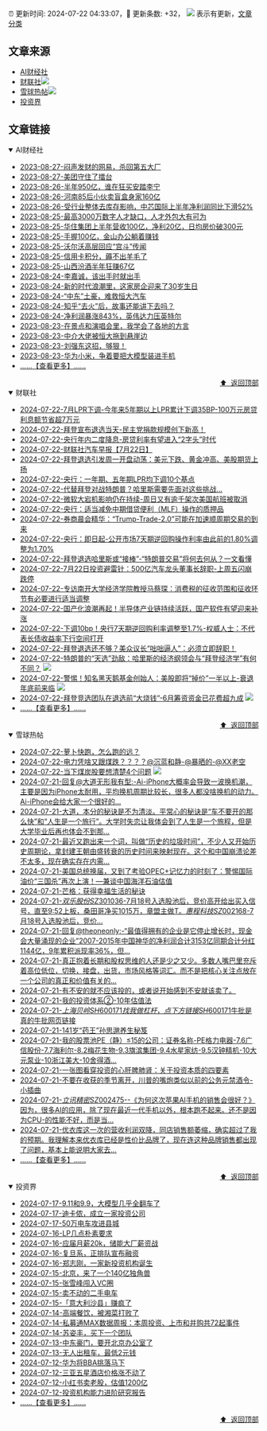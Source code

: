 ##

:alarm_clock: 更新时间: 2024-07-22 04:33:07，:rocket: 更新条数: +32， ![](/assets/dot.png) 表示有更新，[文章分类](/TAGS.md)

## 文章来源

- [AI财经社](#ai财经社)  
- [财联社](#财联社)![](/assets/dot.png)   
- [雪球热帖](#雪球热帖)![](/assets/dot.png)   
- [投资界](#投资界)  

## 文章链接

<details open>
<summary id="ai财经社">
 AI财经社
</summary>


- [2023-08-27-闷声发财的网易，杀回第五大厂](https://www.aicaijing.com.cn/article/18610)  
- [2023-08-27-美团守住了擂台](https://www.aicaijing.com.cn/article/18611)  
- [2023-08-26-半年950亿，谁在狂买安踏李宁](https://www.aicaijing.com.cn/article/18607)  
- [2023-08-26-河南85后小伙卖盲盒身家160亿](https://www.aicaijing.com.cn/article/18608)  
- [2023-08-26-受行业整体去库存影响，中芯国际上半年净利润同比下滑52%](https://www.aicaijing.com.cn/article/18609)  
- [2023-08-25-最高3000万数字人才缺口，人才外包大有可为](https://www.aicaijing.com.cn/article/18601)  
- [2023-08-25-华住集团上半年营收100亿，净利20亿，日均房价破300元](https://www.aicaijing.com.cn/article/18602)  
- [2023-08-25-手握100亿，金山办公躺着赚钱](https://www.aicaijing.com.cn/article/18603)  
- [2023-08-25-沃尔沃高层回应“宫斗”传闻](https://www.aicaijing.com.cn/article/18604)  
- [2023-08-25-信用卡积分，薅不出羊毛了](https://www.aicaijing.com.cn/article/18605)  
- [2023-08-25-山西汾酒半年狂赚67亿](https://www.aicaijing.com.cn/article/18606)  
- [2023-08-24-李嘉诚，该出手时就出手](https://www.aicaijing.com.cn/article/18596)  
- [2023-08-24-新的时代浪潮里，这家房企迎来了30岁生日](https://www.aicaijing.com.cn/article/18597)  
- [2023-08-24-“中东”土豪，难救恒大汽车](https://www.aicaijing.com.cn/article/18598)  
- [2023-08-24-知乎“去火”后，故事还能讲下去吗？](https://www.aicaijing.com.cn/article/18599)  
- [2023-08-24-净利润暴涨843%，英伟达力压英特尔](https://www.aicaijing.com.cn/article/18600)  
- [2023-08-23-在景点和演唱会里，我学会了各地的方言](https://www.aicaijing.com.cn/article/18591)  
- [2023-08-23-中介大佬被恒大拖到悬崖边](https://www.aicaijing.com.cn/article/18592)  
- [2023-08-23-刘强东这招，够狠！](https://www.aicaijing.com.cn/article/18593)  
- [2023-08-23-华为小米，争着要把大模型装进手机](https://www.aicaijing.com.cn/article/18594)  
- [......【查看更多】......](/details/AI财经社.md)

<div align="right"><a href="#文章来源">⬆ &nbsp;返回顶部</a></div>
</details>

<details open>
<summary id="财联社">
 财联社
</summary>


- [2024-07-22-7月LPR下调-今年来5年期以上LPR累计下调35BP-100万元房贷利息额节省超7万元](https://www.cls.cn/detail/1740169)  
- [2024-07-22-拜登宣布退选当天-民主党捐款规模创下新高！](https://www.cls.cn/detail/1740127)  
- [2024-07-22-央行年内二度降息-房贷利率有望进入“2字头”时代](https://www.cls.cn/detail/1740150)  
- [2024-07-22-财联社汽车早报【7月22日】](https://www.cls.cn/detail/1740008)  
- [2024-07-22-拜登退选引发周一开盘动荡：美元下跌、黄金冲高、美股期货上扬](https://www.cls.cn/detail/1740031)  
- [2024-07-22-央行：一年期、五年期LPR均下调10个基点](https://www.cls.cn/detail/1740005)  
- [2024-07-22-代替拜登对战特朗普？哈里斯需要先面对这些挑战…](https://www.cls.cn/detail/1739988)  
- [2024-07-22-微软大宕机影响仍在持续-周日又有逾千架次美国航班被取消](https://www.cls.cn/detail/1739994)  
- [2024-07-22-央行：适当减免中期借贷便利（MLF）操作的质押品](https://www.cls.cn/detail/1739993)  
- [2024-07-22-券商晨会精华：“Trump-Trade-2.0”可能在加速顺周期交易的到来](https://www.cls.cn/detail/1739982)  
- [2024-07-22-央行：即日起-公开市场7天期逆回购操作利率由此前的1.80%调整为1.70%](https://www.cls.cn/detail/1739969)  
- [2024-07-22-拜登退选哈里斯或“接棒”-“特朗普交易”将何去何从？一文看懂](https://www.cls.cn/detail/1739970)  
- [2024-07-22-7月22日投资避雷针：500亿汽车龙头董事长辞职-上周五闪崩跌停](https://www.cls.cn/detail/1739974)  
- [2024-07-22-专访南开大学经济学院教授马蔡琛：消费税的征收范围和征收环节有必要进行适当调整](https://www.cls.cn/detail/1740023)  
- [2024-07-22-国产化浪潮再起！半导体产业链持续活跃，国产软件有望迎来补涨](https://www.cls.cn/detail/1740028)  
- [2024-07-22-下调10bp！央行7天期逆回购利率调整至1.7%-权威人士：不代表长债收益率下行空间打开](https://www.cls.cn/detail/1740048)  
- [2024-07-22-拜登退选还不够？美众议长“咄咄逼人”：必须立即辞职！](https://www.cls.cn/detail/1740082)  
- [2024-07-22-特朗普的“天选”劲敌：哈里斯的经济纲领会与“拜登经济学”有何不同？](https://www.cls.cn/detail/1740152) ![](/assets/new.png)  
- [2024-07-22-警惕！知名黑天鹅基金创始人：美股即将“掉价”一半以上-衰退年底前来临](https://www.cls.cn/detail/1740144) ![](/assets/new.png)  
- [2024-07-22-拜登竞选团队在退选前“大烧钱”-6月筹资资金已花费超九成](https://www.cls.cn/detail/1740194) ![](/assets/new.png)  
- [......【查看更多】......](/details/财联社.md)

<div align="right"><a href="#文章来源">⬆ &nbsp;返回顶部</a></div>
</details>

<details open>
<summary id="雪球热帖">
 雪球热帖
</summary>


- [2024-07-22-萝卜快跑，怎么跑的远？](https://xueqiu.com/2102262216/298306954)  
- [2024-07-22-电力凭啥又跟煤跌？？？？@沉蓝和静-@暴晒的-@XX老空](https://xueqiu.com/2241249492/298292056)  
- [2024-07-22-当下煤炭股要想清楚4个问题](https://xueqiu.com/8790885129/298297934) ![](/assets/new.png)  
- [2024-07-21-回复@大道无形我有型:-Ai-iPhone大概率会导致一波换机潮，主要是因为iPhone太耐用，平均换机周期比较长，很多人都没啥换机的动力。Ai-iPhone会给大家一个很好的...](https://xueqiu.com/1247347556/298273451)  
- [2024-07-21-大道，本分的秘诀是不为清淡。平常心的秘诀是“车不要开的那么快”和“人生是一个旅行”。大学时失恋让我体会到了人生是一个旅程，但是大学毕业后再也体会不到那...](https://xueqiu.com/8652632893/298273228)  
- [2024-07-21-最近又跑出来一个词，叫做“历史的垃圾时间”，不少人又开始历史周期论，拿封建王朝由盛转衰的历史时间来映射现在。这个和中国崩溃论差不太多，现在确实存在内需...](https://xueqiu.com/5819606767/298255170)  
- [2024-07-21-美国总统换届，又到了考验OPEC+记忆力的时刻了：警惕国际油价“三国杀”再次上演！—兼谈中国海洋石油估值](https://xueqiu.com/9363345092/298261600)  
- [2024-07-21-芒格：获得幸福生活的秘诀](https://xueqiu.com/2524803655/298238516)  
- [2024-07-21-$双乐股份SZ301036$-7月18号入选股池后，竞价高开给出买入信号，直至9:52上板，桑田哥净买1015万，章盟主做T。$惠程科技SZ002168$-7月18号入选股池后，竞价...](https://xueqiu.com/2511196912/298250029)  
- [2024-07-21-回复@theoneonly:-“最值得拥有的企业是它停止增长时，现金会大量涌现的企业”2007-2015年中国神华的净利润合计3153亿同期合计分红1144亿，9年累积派现率36%，但...](https://xueqiu.com/2792218779/298233041)  
- [2024-07-21-真正抱着长期和股权思维的人还是少之又少。多数人嘴巴里充斥着高位低位，切换，接盘，出货，市场风格等词汇。而不是把核心关注点放在一个公司的真正和价值有关的...](https://xueqiu.com/9887656769/298239675)  
- [2024-07-21-有不安的就不应该投的，或者说开始感到不安就该卖了。](https://xueqiu.com/1247347556/298233755)  
- [2024-07-21-我的投资体系②-10年估值法](https://xueqiu.com/5739488179/298245523)  
- [2024-07-21-$上海贝岭SH600171$$找我做杠杆，点下方链接SH600171$牛批是真的牛批网页链接](https://xueqiu.com/9343686751/298256128)  
- [2024-07-21-141岁“药王”孙思邈养生秘笈](https://xueqiu.com/2524803655/298242418)  
- [2024-07-21-我的股票池PE（静）≤15的公司：证券名称-PE格力电器-7.6广信股份-7.7海利尔-8.2梅花生物-9.3旗滨集团-9.4水星家纺-9.5汉钟精机-10大元泵业-10浙江美大-10舍得酒...](https://xueqiu.com/1193805304/298246754)  
- [2024-07-21-一张图看穿投资的心肝脾肺肾：关于投资本质的四要素](https://xueqiu.com/3055849674/298249148)  
- [2024-07-21-不要在收获的季节离开，川普的嘴炮类似以前的公务元禁酒令-小插曲](https://xueqiu.com/8893943149/298243632)  
- [2024-07-21-$立讯精密SZ002475$--《为何这次苹果AI手机的销售会很好？》因为，很多AI的应用，除了现在最近一代手机以外，根本跑不起来。还不是因为CPU-的性能不好，而是当...](https://xueqiu.com/9745910102/298272723)  
- [2024-07-21-优衣库这一次的营收利润双降，同店销售额萎缩，确实超过了我的预期。我理解本来优衣库已经是性价比品牌了，现在连这种品牌销售都出现了问题，基本上能说明大家去...](https://xueqiu.com/3393395193/298252060)  
- [......【查看更多】......](/details/雪球热帖.md)

<div align="right"><a href="#文章来源">⬆ &nbsp;返回顶部</a></div>
</details>

<details open>
<summary id="投资界">
 投资界
</summary>


- [2024-07-17-9.11和9.9，大模型几乎全翻车了](https://posts.careerengine.us/p/6697778c44726b29bffa3a09)  
- [2024-07-17-迪卡侬，成立一家投资公司](https://posts.careerengine.us/p/6697778c44726b29bffa3a01)  
- [2024-07-17-50万电车攻进县城](https://posts.careerengine.us/p/6697779c831e1d29eea44253)  
- [2024-07-16-LP几点朴素要求](https://posts.careerengine.us/p/669636a8720ed522248054dc)  
- [2024-07-16-应届月薪20k，储能大厂薪资战](https://posts.careerengine.us/p/669636a8720ed522248054d4)  
- [2024-07-16-复旦系，正排队宣布融资](https://posts.careerengine.us/p/66963699cb38e136a496986c)  
- [2024-07-16-郑志刚，一家新投资机构诞生](https://posts.careerengine.us/p/66963699cb38e136a4969874)  
- [2024-07-15-北京，来了一个140亿独角兽](https://posts.careerengine.us/p/6694db59a0c3ac562b61f9af)  
- [2024-07-15-张雪峰闯入VC圈](https://posts.careerengine.us/p/6694db59a0c3ac562b61f9b7)  
- [2024-07-15-卖不动的二手电车](https://posts.careerengine.us/p/6694db6836b2f1565d9b541a)  
- [2024-07-15-「意大利沙县」赚疯了](https://posts.careerengine.us/p/6694db6836b2f1565d9b5422)  
- [2024-07-14-高端餐饮，被湘菜打败了](https://posts.careerengine.us/p/6693862333c6e710d0bf9dc4)  
- [2024-07-14-私募通MAX数据周报：本周投资、上市和并购共72起事件](https://posts.careerengine.us/p/6693862333c6e710d0bf9dcc)  
- [2024-07-14-苏姿丰，买下一个团队](https://posts.careerengine.us/p/6693861481427510b2b9c123)  
- [2024-07-13-中东豪门，要开北京办公室了](https://posts.careerengine.us/p/66922794a876f80d113b51fe)  
- [2024-07-13-无人出租车，最低2元钱](https://posts.careerengine.us/p/669227b82202ae0dfac5d713)  
- [2024-07-12-华为将BBA挑落马下](https://posts.careerengine.us/p/6690a6c68082df14ead7eaac)  
- [2024-07-12-三亚五星酒店价格涨不动了](https://posts.careerengine.us/p/6690a6c68082df14ead7eaa4)  
- [2024-07-12-小红书卖老股，估值1200亿](https://posts.careerengine.us/p/6690a6b756b00014bcc00e8f)  
- [2024-07-12-投资机构能力进阶研究报告](https://posts.careerengine.us/p/6690a6b756b00014bcc00e87)  
- [......【查看更多】......](/details/投资界.md)

<div align="right"><a href="#文章来源">⬆ &nbsp;返回顶部</a></div>
</details>

